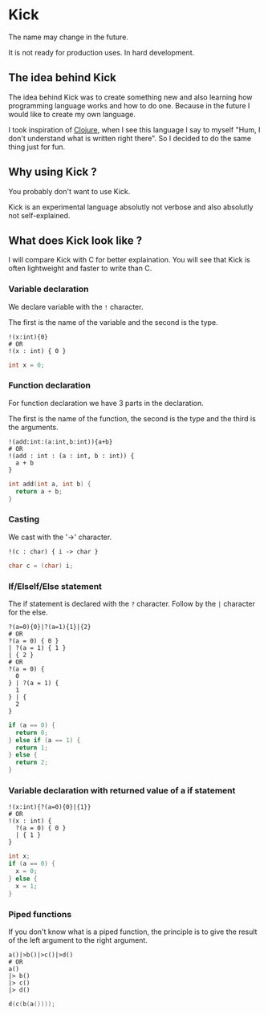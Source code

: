 # Kick

The name may change in the future.

It is not ready for production uses. In hard development.

## The idea behind Kick

The idea behind Kick was to create something new and also learning how programming language works and how to do one. Because in the future I would like to create my own language.

I took inspiration of [Clojure](https://clojure.org/guides/learn/syntax), when I see this language I say to myself "Hum, I don't understand what is written right there". So I decided to do the same thing just for fun.

## Why using Kick ?

You probably don't want to use Kick.

Kick is an experimental language absolutly not verbose and also absolutly not self-explained. 

## What does Kick look like ?

I will compare Kick with C for better explaination. You will see that Kick is often lightweight and faster to write than C.

### Variable declaration

We declare variable with the `!` character.

The first is the name of the variable and the second is the type.

```
!(x:int){0}
# OR
!(x : int) { 0 }
```
```c
int x = 0;
```

### Function declaration

For function declaration we have 3 parts in the declaration.

The first is the name of the function, the second is the type and the third is the arguments.

```
!(add:int:(a:int,b:int)){a+b}
# OR
!(add : int : (a : int, b : int)) {
  a + b
}
```
```c
int add(int a, int b) {
  return a + b;
}
```

### Casting

We cast with the '->' character.

```
!(c : char) { i -> char }
```
```c
char c = (char) i;
```

### If/ElseIf/Else statement

The if statement is declared with the `?` character. Follow by the `|` character for the else.

```
?(a=0){0}|?(a=1){1}|{2}
# OR
?(a = 0) { 0 }
| ?(a = 1) { 1 }
| { 2 }
# OR
?(a = 0) {
  0
} | ?(a = 1) {
  1
} | {
  2
}
```
```c
if (a == 0) {
  return 0;
} else if (a == 1) {
  return 1;
} else {
  return 2;
}
```

### Variable declaration with returned value of a if statement

```
!(x:int){?(a=0){0}|{1}}
# OR
!(x : int) {
  ?(a = 0) { 0 }
  | { 1 } 
}
```
```c
int x;
if (a == 0) {
  x = 0;
} else {
  x = 1;
}
```

### Piped functions

If you don't know what is a piped function, the principle is to give the result of the left argument to the right argument.

```
a()|>b()|>c()|>d()
# OR
a()
|> b()
|> c()
|> d()
```
```c
d(c(b(a())));
```
